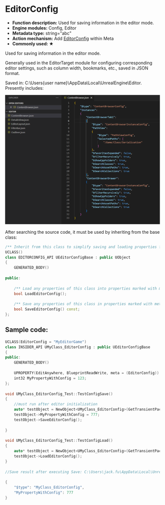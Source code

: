 # EditorConfig

- **Function description:** Used for saving information in the editor mode.
- **Engine modules:** Config, Editor
- **Metadata type:** string="abc"
- **Action mechanism:** Add [EditorConfig](../../../../Meta/Config/EditorConfig.md) within Meta
- **Commonly used: ★**

Used for saving information in the editor mode.

Generally used in the EditorTarget module for configuring corresponding editor settings, such as column width, bookmarks, etc., saved in JSON format.

Saved in: C:\Users\{user name}\AppData\Local\UnrealEngine\Editor. Presently includes:

![Untitled](Untitled.png)

After searching the source code, it must be used by inheriting from the base class:

```cpp
/** Inherit from this class to simplify saving and loading properties from editor configs. */
UCLASS()
class EDITORCONFIG_API UEditorConfigBase : public UObject
{
	GENERATED_BODY()

public:

	/** Load any properties of this class into properties marked with metadata tag "EditorConfig" from the class's EditorConfig */
	bool LoadEditorConfig();

	/** Save any properties of this class in properties marked with metadata tag "EditorConfig" into the class's EditorConfig. */
	bool SaveEditorConfig() const;
};
```

## Sample code:

```cpp
UCLASS(EditorConfig = "MyEditorGame")
class INSIDER_API UMyClass_EditorConfig : public UEditorConfigBase
{
public:
	GENERATED_BODY()

	UPROPERTY(EditAnywhere, BlueprintReadWrite, meta = (EditorConfig))
	int32 MyPropertyWithConfig = 123;
};

void UMyClass_EditorConfig_Test::TestConfigSave()
{
	//must run after editor initialization
	auto* testObject = NewObject<UMyClass_EditorConfig>(GetTransientPackage(), TEXT("testObject_EditorConfig"));
	testObject->MyPropertyWithConfig = 777;
	testObject->SaveEditorConfig();

}

void UMyClass_EditorConfig_Test::TestConfigLoad()
{
	auto* testObject = NewObject<UMyClass_EditorConfig>(GetTransientPackage(), TEXT("testObject_EditorConfig"));
	testObject->LoadEditorConfig();
}

//Save result after executing Save: C:\Users\jack.fu\AppData\Local\UnrealEngine\Editor\MyEditorGame.json

{
	"$type": "MyClass_EditorConfig",
	"MyPropertyWithConfig": 777
}
```